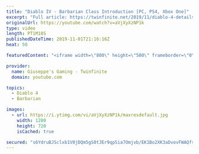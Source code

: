 ```yaml
---
title: "Diablo IV - Barbarian Class Introduction [PC, PS4, Xbox One]"
excerpt: "Full article: https://twinfinite.net/2019/11/diablo-4-details videos/ Recorded from Blizzcon livestream: https://blizzcon.com/en-us/watch."
originalUrl: https://youtube.com/watch?v=aVjXyXzNP1k
type: video
length: PT1M18S
publishedDateTime: 2019-11-01T21:16:16Z
heat: 50

featuredContent: "<iframe width=\"800\" height=\"500\" frameborder=\"0\" src=\"https://www.youtube.com/embed/aVjXyXzNP1k\" allow=\"accelerometer; autoplay; encrypted-media; gyroscope; picture-in-picture\" allowfullscreen></iframe>"

provider:
  name: Giuseppe's Gaming - Twinfinite
  domain: youtube.com

topics:
  - Diablo 4
  - Barbarian

images:
  - url: https://i.ytimg.com/vi/aVjXyXzNP1k/maxresdefault.jpg
    width: 1280
    height: 720
    isCached: true

secured: "s6YdruBJSclxb1V0jDQm5gS0tJEr9qpSia7Omjvb/EK1Bo2XK3aDvovFWAQfsgW+Vwe6lAAoPuvavdL3I13WOGbD+QLValFYFwXiOgVNb99WXwa7+4rYakV1BBNJETlBAD/Tt+T+iXuMHB4CvUrHMH7+GkLYrQZI83LR3IKu9AlhK2FVK+52kzvKClAj5kZQFmK8ZS/X//3q6oHTOSYJC3oOXUV/0X4PYcTyHjRX7k2gWQ5m92RuAlYF0fA7ws5sZKktBsu3OKJtZmIDHlYcWgrl4BrknFtztjLhbNZVNQPK3VZ9o/AsYTu7poEtLe7X6/vgKbGT9AqdcgFk0fAWwIsXXMYtapz0LhgZfsv9uy/4ERiekRMm4jC48AJyR4l55+ZtGwq/ZxO23flUSs126bAWExDY2EJnQ9e5N/lGY28=;KYaM906wYD4WPv+XfVWf7g=="
---
```


